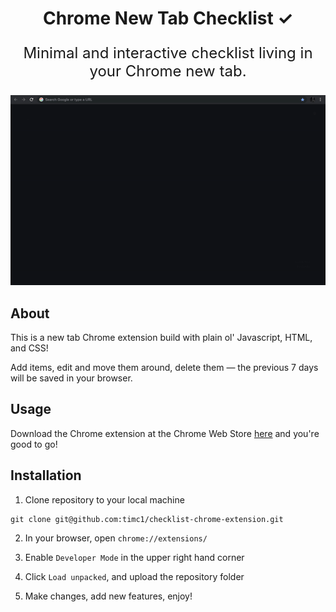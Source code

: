 <h1 align="center">
  Chrome New Tab Checklist ✓
</h1>
<p align="center" style="font-size: 1.5rem;">
  Minimal and interactive checklist living in your Chrome new tab.
</p>

<p align="center">
  <img src="https://github.com/timc1/checklist-chrome-extension/blob/master/assets/images/demo.gif?raw=true" alt="checklist chrome extension gif"/>
</p>

## About
This is a new tab Chrome extension build with plain ol' Javascript, HTML, and CSS!

Add items, edit and move them around, delete them — the previous 7 days will be saved in your browser.

## Usage
Download the Chrome extension at the Chrome Web Store [here]() and you're good to go!

## Installation
1. Clone repository to your local machine
```
git clone git@github.com:timc1/checklist-chrome-extension.git
```

2. In your browser, open `chrome://extensions/`

3. Enable `Developer Mode` in the upper right hand corner

4. Click `Load unpacked`, and upload the repository folder

5. Make changes, add new features, enjoy!
